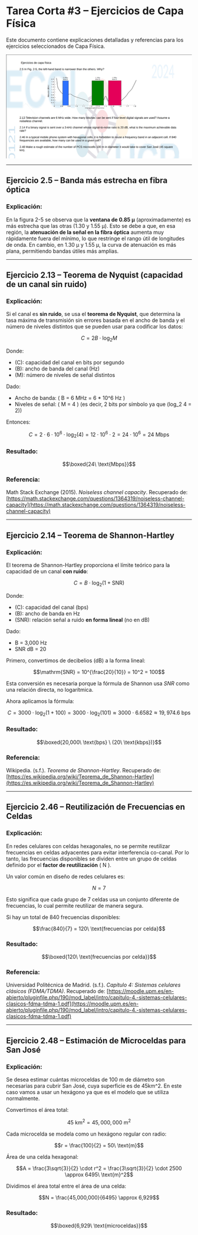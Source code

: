 # Tarea Corta #3 – Ejercicios de Capa Física 

Este documento contiene explicaciones detalladas y referencias para los ejercicios seleccionados de Capa Física.

![Tarea4](../Images/T4/T4.png)

---

## Ejercicio 2.5 – Banda más estrecha en fibra óptica

### Explicación:
En la figura 2-5 se observa que la **ventana de 0.85 μ** (aproximadamente) es más estrecha que las otras (1.30 y 1.55 μ). Esto se debe a que, en esa región, la **atenuación de la señal en la fibra óptica** aumenta muy rápidamente fuera del mínimo, lo que restringe el rango útil de longitudes de onda. En cambio, en 1.30 μ y 1.55 μ, la curva de atenuación es más plana, permitiendo bandas útiles más amplias.

---

## Ejercicio 2.13 – Teorema de Nyquist (capacidad de un canal sin ruido)

### Explicación:
Si el canal es **sin ruido**, se usa el **teorema de Nyquist**, que determina la tasa máxima de transmisión sin errores basada en el ancho de banda y el número de niveles distintos que se pueden usar para codificar los datos:

```math
C = 2B \cdot \log_2 M
```

Donde:
- \(C\): capacidad del canal en bits por segundo
- \(B\): ancho de banda del canal (Hz)
- \(M\): número de niveles de señal distintos

Dado:
- Ancho de banda: \( B = 6 MHz = 6 * 10^6 Hz \)
- Niveles de señal: \( M = 4 \) (es decir, 2 bits por símbolo ya que \(log_2 4 = 2\))

Entonces:

```math
C = 2 \cdot 6 \cdot 10^6 \cdot \log_2(4) = 12 \cdot 10^6 \cdot 2 = 24 \cdot 10^6 = 24\ \text{Mbps}
```

### Resultado:

```math
\boxed{24\ \text{Mbps}}
```

### Referencia:
Math Stack Exchange (2015). *Noiseless channel capacity*. Recuperado de: [https://math.stackexchange.com/questions/1364319/noiseless-channel-capacity](https://math.stackexchange.com/questions/1364319/noiseless-channel-capacity)

---

## Ejercicio 2.14 – Teorema de Shannon-Hartley

### Explicación:
El teorema de Shannon-Hartley proporciona el límite teórico para la capacidad de un canal **con ruido**:

```math
C = B \cdot \log_2(1 + \mathrm{SNR})
```

Donde:
- \(C\): capacidad del canal (bps)
- \(B\): ancho de banda en Hz
- \(SNR\): relación señal a ruido **en forma lineal** (no en dB)

Dado:
- B = 3,000 Hz
- SNR dB = 20 

Primero, convertimos de decibelios (dB) a la forma lineal:

```math
\mathrm{SNR} = 10^{\frac{20}{10}} = 10^2 = 100
```

Esta conversión es necesaria porque la fórmula de Shannon usa *SNR* como una relación directa, no logarítmica.

Ahora aplicamos la fórmula:

```math
C = 3000 \cdot \log_2(1 + 100) = 3000 \cdot \log_2(101) \approx 3000 \cdot 6.6582 \approx 19,974.6\ \text{bps}
```

### Resultado:

```math
\boxed{20,000\ \text{bps} \ (20\ \text{kbps})}
```

### Referencia:
Wikipedia. (s.f.). *Teorema de Shannon-Hartley*. Recuperado de: [https://es.wikipedia.org/wiki/Teorema_de_Shannon-Hartley](https://es.wikipedia.org/wiki/Teorema_de_Shannon-Hartley)

---

## Ejercicio 2.46 – Reutilización de Frecuencias en Celdas

### Explicación:
En redes celulares con celdas hexagonales, no se permite reutilizar frecuencias en celdas adyacentes para evitar interferencia co-canal. Por lo tanto, las frecuencias disponibles se dividen entre un grupo de celdas definido por el **factor de reutilización** \( N \).

Un valor común en diseño de redes celulares es:

```math
N = 7
```

Esto significa que cada grupo de 7 celdas usa un conjunto diferente de frecuencias, lo cual permite reutilizar de manera segura.

Si hay un total de 840 frecuencias disponibles:

```math
\frac{840}{7} = 120\ \text{frecuencias por celda}
```

### Resultado:

```math
\boxed{120\ \text{frecuencias por celda}}
```

### Referencia:
Universidad Politécnica de Madrid. (s.f.). *Capítulo 4: Sistemas celulares clásicos (FDMA/TDMA)*. Recuperado de: [https://moodle.upm.es/en-abierto/pluginfile.php/190/mod_label/intro/capitulo-4.-sistemas-celulares-clasicos-fdma-tdma-1.pdf](https://moodle.upm.es/en-abierto/pluginfile.php/190/mod_label/intro/capitulo-4.-sistemas-celulares-clasicos-fdma-tdma-1.pdf)

---

## Ejercicio 2.48 – Estimación de Microceldas para San José

### Explicación:
Se desea estimar cuántas microceldas de 100 m de diámetro son necesarias para cubrir San José, cuya superficie es de 45km^2. 
En este caso vamos a usar un hexágono ya que es el modelo que se utiliza normalmente.

Convertimos el área total:

```math
45\ \text{km}^2 = 45,000,000\ \text{m}^2
```

Cada microcelda se modela como un hexágono regular con radio:

```math
r = \frac{100}{2} = 50\ \text{m}
```

Área de una celda hexagonal:

```math
A = \frac{3\sqrt{3}}{2} \cdot r^2 = \frac{3\sqrt{3}}{2} \cdot 2500 \approx 6495\ \text{m}^2
```

Dividimos el área total entre el área de una celda:

```math
N = \frac{45,000,000}{6495} \approx 6,929
```

### Resultado:

```math
\boxed{6,929\ \text{microceldas}}
```
